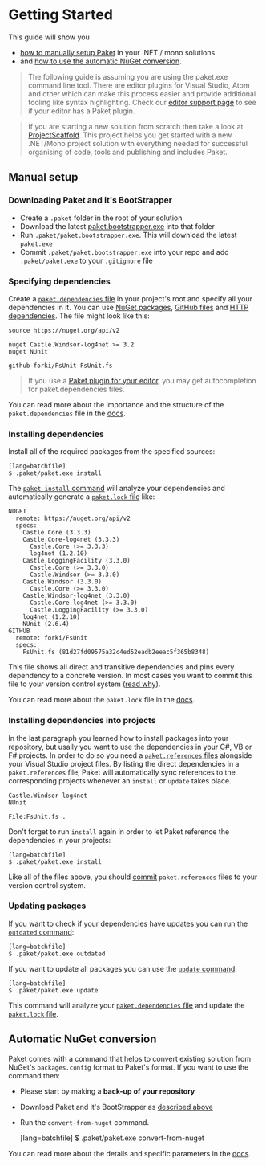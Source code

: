 # Getting Started

This guide will show you 

  * [how to manually setup Paket](getting-started.html#Manual-setup) in your .NET / mono solutions 
  * and [how to use the automatic NuGet conversion](getting-started.html#Automatic-NuGet-conversion).

<blockquote>The following guide is assuming you are using the paket.exe command line tool. 
There are editor plugins for Visual Studio, Atom and other which can make this process easier and provide additional tooling like syntax highlighting.
Check our <a href="editor-support.html">editor support page</a> to see if your editor has a Paket plugin.</blockquote>

<blockquote>If you are starting a new solution from scratch then take a look at <a href="http://fsprojects.github.io/ProjectScaffold/">ProjectScaffold</a>. 
This project helps you get started with a new .NET/Mono project solution with everything needed for successful organising of code, tools and publishing and includes Paket.</blockquote>

## Manual setup

### Downloading Paket and it's BootStrapper

  * Create a `.paket` folder in the root of your solution
  * Download the latest [paket.bootstrapper.exe](https://github.com/fsprojects/Paket/releases/latest) into that folder
  * Run `.paket/paket.bootstrapper.exe`. This will download the latest `paket.exe`
  * Commit `.paket/paket.bootstrapper.exe` into your repo and add `.paket/paket.exe` to your `.gitignore` file

### Specifying dependencies

Create a [`paket.dependencies` file](dependencies-file.html) in your project's root and specify all your dependencies in it.
You can use [NuGet packages](nuget-dependencies.html), [GitHub files](github-dependencies.html) and [HTTP dependencies](http-dependencies.html). 
The file might look like this:

    source https://nuget.org/api/v2

    nuget Castle.Windsor-log4net >= 3.2
    nuget NUnit
	
	github forki/FsUnit FsUnit.fs

<blockquote>If you use a <a href="editor-support.html">Paket plugin for your editor</a>, you may get autocompletion for paket.dependencies files.</blockquote>

You can read more about the importance and the structure of the `paket.dependencies` file in the [docs](dependencies-file.html).

### Installing dependencies

Install all of the required packages from the specified sources:

    [lang=batchfile]
    $ .paket/paket.exe install

The [`paket install` command](paket-install.html) will analyze your dependencies and automatically generate a [`paket.lock` file](lock-file.html) like:

	NUGET
	  remote: https://nuget.org/api/v2
	  specs:
		Castle.Core (3.3.3)
		Castle.Core-log4net (3.3.3)
		  Castle.Core (>= 3.3.3)
		  log4net (1.2.10)
		Castle.LoggingFacility (3.3.0)
		  Castle.Core (>= 3.3.0)
		  Castle.Windsor (>= 3.3.0)
		Castle.Windsor (3.3.0)
		  Castle.Core (>= 3.3.0)
		Castle.Windsor-log4net (3.3.0)
		  Castle.Core-log4net (>= 3.3.0)
		  Castle.LoggingFacility (>= 3.3.0)
		log4net (1.2.10)
		NUnit (2.6.4)
	GITHUB
	  remote: forki/FsUnit
	  specs:
		FsUnit.fs (81d27fd09575a32c4ed52eadb2eeac5f365b8348)

This file shows all direct and transitive dependencies and pins every dependency to a concrete version. In most cases you want to commit this file to your version control system ([read why](faq.html#Why-should-I-commit-the-lock-file)).

You can read more about the `paket.lock` file in the [docs](lock-file.html).

### Installing dependencies into projects

In the last paragraph you learned how to install packages into your repository, but usally you want to use the dependencies in your C#, VB or F# projects. 
In order to do so you need a [`paket.references` files](references-files.html) alongside your Visual Studio project files.
By listing the direct dependencies in a `paket.references` file, Paket will automatically sync references to the corresponding projects whenever an `install` or `update` takes place.

    Castle.Windsor-log4net
    NUnit
	 
    File:FsUnit.fs .

Don't forget to run `install` again in order to let Paket reference the dependencies in your projects:

    [lang=batchfile]
    $ .paket/paket.exe install


Like all of the files above, you should [commit](faq.html#Why-should-I-commit-the-lock-file) `paket.references` files to your version control system.

### Updating packages

If you want to check if your dependencies have updates you can run the [`outdated` command](paket-outdated.html):

    [lang=batchfile]
    $ .paket/paket.exe outdated

If you want to update all packages you can use the [`update` command](paket-update.html):

    [lang=batchfile]
    $ .paket/paket.exe update

This command will analyze your [`paket.dependencies` file](dependencies-file.html) and update the [`paket.lock` file](lock-file.html).

## Automatic NuGet conversion

Paket comes with a command that helps to convert existing solution from NuGet's `packages.config` format to Paket's format. 
If you want to use the command then:

  * Please start by making a **back-up of your repository**
  * Download Paket and it's BootStrapper as [described above](getting-started.html#Downloading-Paket-and-it-s-BootStrapper)
  * Run the `convert-from-nuget` command.

    [lang=batchfile]
    $ .paket/paket.exe convert-from-nuget

You can read more about the details and specific parameters in the [docs](paket-convert-from-nuget.html).
